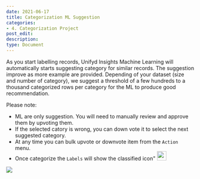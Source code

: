 ```yaml
---
date: 2021-06-17
title: Categorization ML Suggestion
categories:
- 4. Categorization Project
post_edit:
description:
type: Document
---
```



As you start labelling records, Unifyd Insights Machine Learning will automatically starts suggesting category for similar records. The suggestion improve as more example are provided. Depending of your dataset (size and number of category), we suggest a threshold of a few hundreds to a thousand categorized rows per category for the ML to produce good recommendation. 

Please note:
* ML are only suggestion. You will need to manually review and approve them by upvoting them.
* If the selected catory is wrong, you can  down vote it to select the next suggested category. 
* At any time you can bulk upvote or downvote item from the `Action` menu.
* Once categorize the `Labels` will show the classified icon" <img src="/user-documentation/images/sitemap-solid.svg" width="25" height="25">

[![](/user-documentation/images/upvote-ml-suggestion.png)](/user-documentation/images/upvote-ml-suggestion.png)


